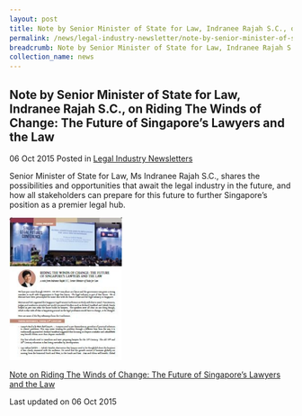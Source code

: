 ```yaml
---
layout: post
title: Note by Senior Minister of State for Law, Indranee Rajah S.C., on Riding The Winds of Change The Future of Singapore’s Lawyers and the Law
permalink: /news/legal-industry-newsletter/note-by-senior-minister-of-state-for-law--indranee-rajah-s-c---o1/
breadcrumb: Note by Senior Minister of State for Law, Indranee Rajah S.C., on Riding The Winds of Change The Future of Singapore’s Lawyers and the Law
collection_name: news
---
```


<style>
  .image {width: 200px;}
  .image img {max-width: 100%;}
</style>

Note by Senior Minister of State for Law, Indranee Rajah S.C., on Riding The Winds of Change: The Future of Singapore’s Lawyers and the Law
---

06 Oct 2015 Posted in [Legal Industry Newsletters](/news/legal-industry-newsletters/)

Senior Minister of State for Law, Ms Indranee Rajah S.C., shares the possibilities and opportunities that await the legal industry in the future, and how all stakeholders can prepare for this future to further Singapore’s position as a premier legal hub.

<div class="image">
  <a href="/files/NoteonLegalFutures.pdf/"><img src="/images/1444120239904.jpg/"></a>
</div>

<a href="/files/NoteonLegalFutures.pdf/">Note on Riding The Winds of Change: The Future of Singapore’s Lawyers and the Law</a>

<p class="right-side-updated">Last updated on 06 Oct 2015</p>
